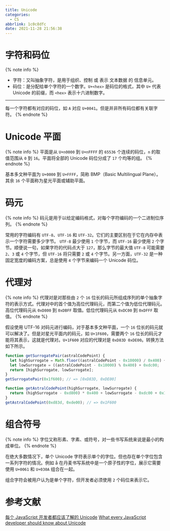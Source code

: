 ```yaml
---
title: Unicode
categories:
  - CS
abbrlink: 1c0c8dfc
date: 2021-11-28 21:56:38
---
```


# 字符和码位

{% note info %}

- 字符：又叫抽象字符，是用于组织、控制 或 表示 文本数据 的 信息单元。
- 码位：是分配给单个字符的一个数字。`U+<hex>` 是码位的格式，其中 `U+` 代表 Unicode 的前缀，而 `<hex>` 表示十六进制数字。

---

每一个字符都有对应的码位，如 `A` 对应 `U+0041`。但是并非所有码位都有关联字符。
{% endnote %}

# Unicode 平面

{% note info %}
平面是从 `U+n0000` 到 `U+nFFFF` 的 `65536` 个连续的码位，`n` 的取值范围从 `0` 到 `16`。平面将全部的 Unicode 码位分成了 `17` 个均等的组。
{% endnote %}

基本多文种平面为 `U+0000` 到 `U+FFFF`，简称 BMP（Basic Multilingual Plane）。其余 `16` 个平面称为星光平面或辅助平面。

# 码元

{% note info %}
码元是用于以给定编码格式，对每个字符编码的一个二进制位序列。
{% endnote %}

常用的字符编码有 `UTF-8`、`UTF-16` 和 `UTF-32`。它们的主要区别在于它在内存中表示一个字符需要多少字节。 `UTF-8` 最少使用 `1` 个字节，而 `UTF-16` 最少使用 `2` 个字节。顺便说一句，如果字符的代码点大于 `127`，那么字节的最大值 `UTF-8` 可能需要 `2`、`3` 或 `4` 个字节，但 `UTF-16` 将只需要 `2` 或 `4` 个字节。另一方面，`UTF-32` 是一种固定宽度的编码方案，总是使用 `4` 个字节来编码一个 Unicode 码位。

# 代理对

{% note info %}
代理对是对那些由 `2` 个 `16` 位长的码元所组成序列的单个抽象字符的表示方式。代理对中的首个值为高位代理码元，而第二个值为低位代理码元。高位代理码元从 `0xD800` 到 `0xDBFF` 取值。低位代理码元从 `0xDC00` 到 `0xDFFF` 取值。
{% endnote %}

假设使用 UTF-16 对码元进行编码，对于基本多文种平面，一个 `16` 位长的码元就可以解决了。但是对星光平面内的码元，如 `U+1F600`，需要两个 `16` 位长的码元才能将其表示，这就是代理对。`U+1F600` 对应的代理对是 `0xD83D 0xDE00`。转换方法如下所示。

```js
function getSurrogatePair(astralCodePoint) {
  let highSurrogate = Math.floor((astralCodePoint - 0x10000) / 0x400) + 0xd800;
  let lowSurrogate = ((astralCodePoint - 0x10000) % 0x400) + 0xdc00;
  return [highSurrogate, lowSurrogate];
}
getSurrogatePair(0x1f600); // => [0xD83D, 0xDE00]

function getAstralCodePoint(highSurrogate, lowSurrogate) {
  return (highSurrogate - 0xd800) * 0x400 + lowSurrogate - 0xdc00 + 0x10000;
}
getAstralCodePoint(0xd83d, 0xde00); // => 0x1F600
```

# 组合符号

{% note info %}
字位又称形素、字素、或符号，对一些书写系统来说是最小的构成单位。
{% endnote %}

在绝大多数情况下，单个 Unicode 字符表示单个的字位。但也存在单个字位包含一系列字符的情况。例如 å 在丹麦书写系统中是一个原子性的字位，展示它需要使用 `U+0061` 和 `U+030A` 组合在一起。

组合字符会被用户认为是单个字符，但开发者必须使用 `2` 个码位来表示它。

# 参考文献

[每个 JavaScript 开发者都应该了解的 Unicode](https://mp.weixin.qq.com/s/YIJzT7ymxbxNxXYsV8zpVg)
[What every JavaScript developer should know about Unicode](https://dmitripavlutin.com/what-every-javascript-developer-should-know-about-unicode)
